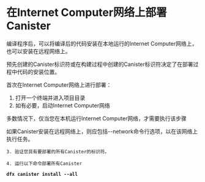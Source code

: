 # 在Internet Computer网络上部署Canister



编译程序后，可以将编译后的代码安装在本地运行的Internet Computer网络上，也可以安装在远程网络上。

预先创建的Canister标识符或在构建过程中创建的Canister标识符决定了在部署过程中代码的安装位置。

首次在Internet Computer网络上进行部署：

1. 打开一个终端并进入项目目录
2. 如有必要，启动Internet Computer网络

多数情况下，仅当您在本机运行Internet Computer网络，才需要执行该步骤

如果Canister安装在远程网络上，则应包括--network命令行选项，以在该网络上执行任务。

    3. 验证您具有要部署的所有Canister的标识符。

    4. 运行以下命令部署所有Canister

**`dfx canister install --all`**

